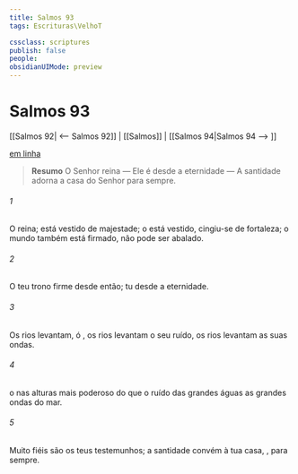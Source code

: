 ```yaml
---
title: Salmos 93
tags: Escrituras\VelhoT

cssclass: scriptures
publish: false
people:
obsidianUIMode: preview
---
```


# Salmos 93
[[Salmos 92| <-- Salmos 92]] | [[Salmos]] | [[Salmos 94|Salmos 94 --> ]]

[em linha](https://churchofjesuschrist.org/study/scriptures/ot/ps/93?lang=por)

> __Resumo__
O Senhor reina — Ele é desde a eternidade — A santidade adorna a casa do Senhor para sempre.

###### 1 
O  reina; está vestido de majestade; o  está vestido, cingiu-se de fortaleza; o mundo também está firmado,  não pode ser abalado.

###### 2 
O teu trono  firme desde então; tu  desde a eternidade.

###### 3 
Os rios levantam, ó , os rios levantam o seu ruído, os rios levantam as suas ondas.

###### 4 
 o  nas alturas  mais poderoso do que o ruído das grandes águas  as grandes ondas do mar.

###### 5 
Muito fiéis são os teus testemunhos; a santidade convém à tua casa, , para sempre.

